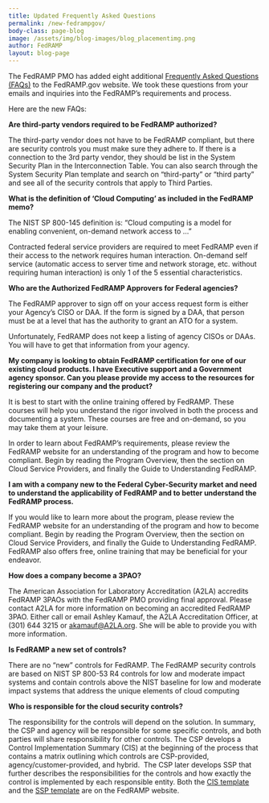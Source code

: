```yaml
---
title: Updated Frequently Asked Questions
permalink: /new-fedrampgov/
body-class: page-blog
image: /assets/img/blog-images/blog_placementimg.png
author: FedRAMP
layout: blog-page
---
```


The FedRAMP PMO has added eight additional [Frequently Asked Questions (FAQs)](https://www.fedramp.gov/faqs/) to the FedRAMP.gov website. We took these questions from your emails and inquiries into the FedRAMP’s requirements and process.

Here are the new FAQs:

**Are third-party vendors required to be FedRAMP authorized?**

The third-party vendor does not have to be FedRAMP compliant, but there are security controls you must make sure they adhere to. If there is a connection to the 3rd party vendor, they should be list in the System Security Plan in the Interconnection Table. You can also search through the System Security Plan template and search on “third-party” or “third party” and see all of the security controls that apply to Third Parties.

**What is the definition of ‘Cloud Computing’ as included in the FedRAMP memo?**

The NIST SP 800-145 definition is: “Cloud computing is a model for enabling convenient, on-demand network access to …”

Contracted federal service providers are required to meet FedRAMP even if their access to the network requires human interaction. On-demand self service (automatic access to server time and network storage, etc. without requiring human interaction) is only 1 of the 5 essential characteristics.

**Who are the Authorized FedRAMP Approvers for Federal agencies?**

The FedRAMP approver to sign off on your access request form is either your Agency’s CISO or DAA. If the form is signed by a DAA, that person must be at a level that has the authority to grant an ATO for a system.

Unfortunately, FedRAMP does not keep a listing of agency CISOs or DAAs. You will have to get that information from your agency.

**My company is looking to obtain FedRAMP certification for one of our existing cloud products. I have Executive support and a Government agency sponsor. Can you please provide my access to the resources for registering our company and the product?**

It is best to start with the online training offered by FedRAMP. These courses will help you understand the rigor involved in both the process and documenting a system. These courses are free and on-demand, so you may take them at your leisure.

In order to learn about FedRAMP’s requirements, please review the FedRAMP website for an understanding of the program and how to become compliant. Begin by reading the Program Overview, then the section on Cloud Service Providers, and finally the Guide to Understanding FedRAMP.

**I am with a company new to the Federal Cyber-Security market and need to understand the applicability of FedRAMP and to better understand the FedRAMP process.**

If you would like to learn more about the program, please review the FedRAMP website for an understanding of the program and how to become compliant. Begin by reading the Program Overview, then the section on Cloud Service Providers, and finally the Guide to Understanding FedRAMP. FedRAMP also offers free, online training that may be beneficial for your endeavor.

**How does a company become a 3PAO?**

The American Association for Laboratory Accreditation (A2LA) accredits FedRAMP 3PAOs with the FedRAMP PMO providing final approval. Please contact A2LA for more information on becoming an accredited FedRAMP 3PAO. Either call or email Ashley Kamauf, the A2LA Accreditation Officer, at (301) 644 3215 or akamauf@A2LA.org. She will be able to provide you with more information.

**Is FedRAMP a new set of controls?**

There are no “new” controls for FedRAMP. The FedRAMP security controls are based on NIST SP 800-53 R4 controls for low and moderate impact systems and contain controls above the NIST baseline for low and moderate impact systems that address the unique elements of cloud computing

**Who is responsible for the cloud security controls?**

The responsibility for the controls will depend on the solution. In summary, the CSP and agency will be responsible for some specific controls, and both parties will share responsibility for other controls. The CSP develops a Control Implementation Summary (CIS) at the beginning of the process that contains a matrix outlining which controls are CSP-provided, agency/customer-provided, and hybrid.  The CSP later develops SSP that further describes the responsibilities for the controls and how exactly the control is implemented by each responsible entity. Both the [CIS template](https://www.fedramp.gov/assets/resources/templates/SSP-A09-FedRAMP-Low-or-Moderate-CIS-Workbook-Template.xlsx) and the [SSP template](https://www.fedramp.gov/assets/resources/templates/FedRAMP-SSP-Moderate-Baseline-Template.docx) are on the FedRAMP website.
